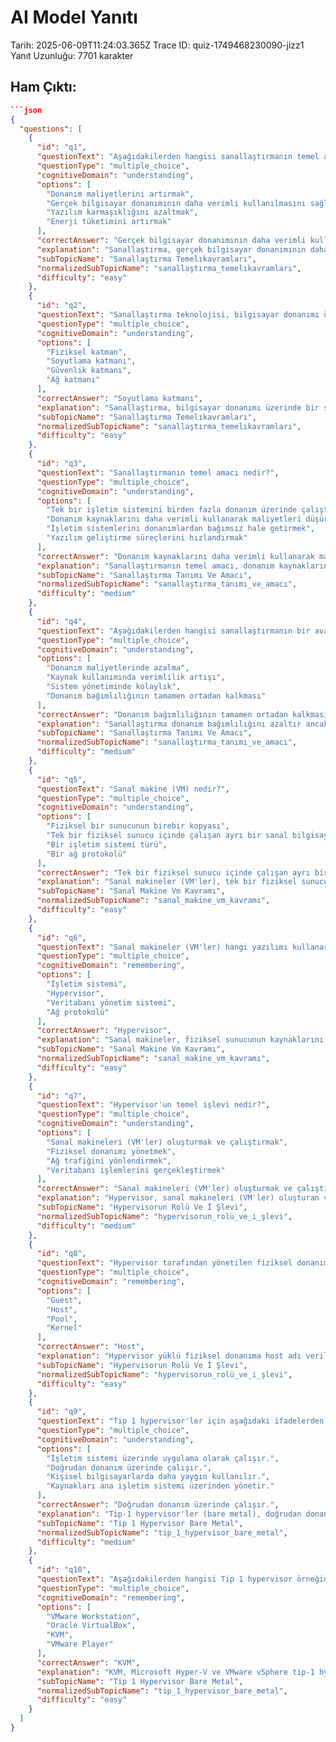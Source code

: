 # AI Model Yanıtı

Tarih: 2025-06-09T11:24:03.365Z
Trace ID: quiz-1749468230090-jizz1
Yanıt Uzunluğu: 7701 karakter

## Ham Çıktı:
```json
```json
{
  "questions": [
    {
      "id": "q1",
      "questionText": "Aşağıdakilerden hangisi sanallaştırmanın temel amaçlarından biridir?",
      "questionType": "multiple_choice",
      "cognitiveDomain": "understanding",
      "options": [
        "Donanım maliyetlerini artırmak",
        "Gerçek bilgisayar donanımının daha verimli kullanılmasını sağlamak",
        "Yazılım karmaşıklığını azaltmak",
        "Enerji tüketimini artırmak"
      ],
      "correctAnswer": "Gerçek bilgisayar donanımının daha verimli kullanılmasını sağlamak",
      "explanation": "Sanallaştırma, gerçek bilgisayar donanımının daha verimli kullanılmasını sağlayan bir tekniktir. Diğer seçenekler sanallaştırmanın amaçlarıyla çelişmektedir.",
      "subTopicName": "Sanallaştırma Temelıkavramları",
      "normalizedSubTopicName": "sanallaştırma_temelıkavramları",
      "difficulty": "easy"
    },
    {
      "id": "q2",
      "questionText": "Sanallaştırma teknolojisi, bilgisayar donanımı üzerinde ne tür bir katman oluşturur?",
      "questionType": "multiple_choice",
      "cognitiveDomain": "understanding",
      "options": [
        "Fiziksel katman",
        "Soyutlama katmanı",
        "Güvenlik katmanı",
        "Ağ katmanı"
      ],
      "correctAnswer": "Soyutlama katmanı",
      "explanation": "Sanallaştırma, bilgisayar donanımı üzerinde bir soyutlama katmanı oluşturmak için yazılımı kullanır. Bu katman, donanımın daha verimli kullanılmasını sağlar.",
      "subTopicName": "Sanallaştırma Temelıkavramları",
      "normalizedSubTopicName": "sanallaştırma_temelıkavramları",
      "difficulty": "easy"
    },
    {
      "id": "q3",
      "questionText": "Sanallaştırmanın temel amacı nedir?",
      "questionType": "multiple_choice",
      "cognitiveDomain": "understanding",
      "options": [
        "Tek bir işletim sistemini birden fazla donanım üzerinde çalıştırmak",
        "Donanım kaynaklarını daha verimli kullanarak maliyetleri düşürmek ve esnekliği artırmak",
        "İşletim sistemlerini donanımlardan bağımsız hale getirmek",
        "Yazılım geliştirme süreçlerini hızlandırmak"
      ],
      "correctAnswer": "Donanım kaynaklarını daha verimli kullanarak maliyetleri düşürmek ve esnekliği artırmak",
      "explanation": "Sanallaştırmanın temel amacı, donanım kaynaklarını daha verimli kullanarak maliyetleri düşürmek ve sistemlerin daha esnek olmasını sağlamaktır.",
      "subTopicName": "Sanallaştırma Tanımı Ve Amacı",
      "normalizedSubTopicName": "sanallaştırma_tanımı_ve_amacı",
      "difficulty": "medium"
    },
    {
      "id": "q4",
      "questionText": "Aşağıdakilerden hangisi sanallaştırmanın bir avantajı değildir?",
      "questionType": "multiple_choice",
      "cognitiveDomain": "understanding",
      "options": [
        "Donanım maliyetlerinde azalma",
        "Kaynak kullanımında verimlilik artışı",
        "Sistem yönetiminde kolaylık",
        "Donanım bağımlılığının tamamen ortadan kalkması"
      ],
      "correctAnswer": "Donanım bağımlılığının tamamen ortadan kalkması",
      "explanation": "Sanallaştırma donanım bağımlılığını azaltır ancak tamamen ortadan kaldırmaz. Hala fiziksel donanım gereklidir.",
      "subTopicName": "Sanallaştırma Tanımı Ve Amacı",
      "normalizedSubTopicName": "sanallaştırma_tanımı_ve_amacı",
      "difficulty": "medium"
    },
    {
      "id": "q5",
      "questionText": "Sanal makine (VM) nedir?",
      "questionType": "multiple_choice",
      "cognitiveDomain": "understanding",
      "options": [
        "Fiziksel bir sunucunun birebir kopyası",
        "Tek bir fiziksel sunucu içinde çalışan ayrı bir sanal bilgisayar",
        "Bir işletim sistemi türü",
        "Bir ağ protokolü"
      ],
      "correctAnswer": "Tek bir fiziksel sunucu içinde çalışan ayrı bir sanal bilgisayar",
      "explanation": "Sanal makineler (VM'ler), tek bir fiziksel sunucu içindeki ayrı sanal bilgisayarlar olarak hareket eder ve fiziksel sunucunun kaynaklarını paylaşır.",
      "subTopicName": "Sanal Makine Vm Kavramı",
      "normalizedSubTopicName": "sanal_makine_vm_kavramı",
      "difficulty": "easy"
    },
    {
      "id": "q6",
      "questionText": "Sanal makineler (VM'ler) hangi yazılımı kullanarak fiziksel sunucunun kaynaklarını paylaşır ve tahsis eder?",
      "questionType": "multiple_choice",
      "cognitiveDomain": "remembering",
      "options": [
        "İşletim sistemi",
        "Hypervisor",
        "Veritabanı yönetim sistemi",
        "Ağ protokolü"
      ],
      "correctAnswer": "Hypervisor",
      "explanation": "Sanal makineler, fiziksel sunucunun kaynaklarını paylaşmak ve tahsis etmek için hypervisor adı verilen yazılımı kullanır.",
      "subTopicName": "Sanal Makine Vm Kavramı",
      "normalizedSubTopicName": "sanal_makine_vm_kavramı",
      "difficulty": "easy"
    },
    {
      "id": "q7",
      "questionText": "Hypervisor'un temel işlevi nedir?",
      "questionType": "multiple_choice",
      "cognitiveDomain": "understanding",
      "options": [
        "Sanal makineleri (VM'ler) oluşturmak ve çalıştırmak",
        "Fiziksel donanımı yönetmek",
        "Ağ trafiğini yönlendirmek",
        "Veritabanı işlemlerini gerçekleştirmek"
      ],
      "correctAnswer": "Sanal makineleri (VM'ler) oluşturmak ve çalıştırmak",
      "explanation": "Hypervisor, sanal makineleri (VM'ler) oluşturan ve çalıştıran bir yazılımdır. Ayrıca, VM'lerin kaynaklarını yönetir ve izole eder.",
      "subTopicName": "Hypervisorun Rolü Ve İ Şlevi",
      "normalizedSubTopicName": "hypervisorun_rolü_ve_i_şlevi",
      "difficulty": "medium"
    },
    {
      "id": "q8",
      "questionText": "Hypervisor tarafından yönetilen fiziksel donanıma ne ad verilir?",
      "questionType": "multiple_choice",
      "cognitiveDomain": "remembering",
      "options": [
        "Guest",
        "Host",
        "Pool",
        "Kernel"
      ],
      "correctAnswer": "Host",
      "explanation": "Hypervisor yüklü fiziksel donanıma host adı verilir. Guest ise bunun üzerindeki sanal makinelere verilen isimdir.",
      "subTopicName": "Hypervisorun Rolü Ve İ Şlevi",
      "normalizedSubTopicName": "hypervisorun_rolü_ve_i_şlevi",
      "difficulty": "easy"
    },
    {
      "id": "q9",
      "questionText": "Tip 1 hypervisor'ler için aşağıdaki ifadelerden hangisi doğrudur?",
      "questionType": "multiple_choice",
      "cognitiveDomain": "understanding",
      "options": [
        "İşletim sistemi üzerinde uygulama olarak çalışır.",
        "Doğrudan donanım üzerinde çalışır.",
        "Kişisel bilgisayarlarda daha yaygın kullanılır.",
        "Kaynakları ana işletim sistemi üzerinden yönetir."
      ],
      "correctAnswer": "Doğrudan donanım üzerinde çalışır.",
      "explanation": "Tip-1 hypervisor'ler (bare metal), doğrudan donanım üzerinde çalışır ve guest işletim sistemlerini yönetir. Bu, daha yüksek performans ve güvenlik sağlar.",
      "subTopicName": "Tip 1 Hypervisor Bare Metal",
      "normalizedSubTopicName": "tip_1_hypervisor_bare_metal",
      "difficulty": "medium"
    },
    {
      "id": "q10",
      "questionText": "Aşağıdakilerden hangisi Tip 1 hypervisor örneğidir?",
      "questionType": "multiple_choice",
      "cognitiveDomain": "remembering",
      "options": [
        "VMware Workstation",
        "Oracle VirtualBox",
        "KVM",
        "VMware Player"
      ],
      "correctAnswer": "KVM",
      "explanation": "KVM, Microsoft Hyper-V ve VMware vSphere tip-1 hypervisor örnekleridir. VMware Workstation ve Oracle VirtualBox ise tip-2 hypervisor örnekleridir.",
      "subTopicName": "Tip 1 Hypervisor Bare Metal",
      "normalizedSubTopicName": "tip_1_hypervisor_bare_metal",
      "difficulty": "easy"
    }
  ]
}
```
```
